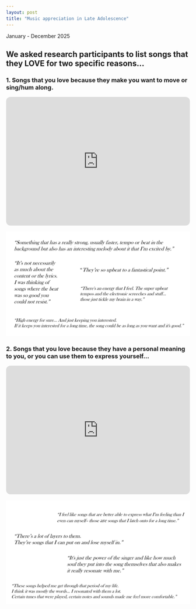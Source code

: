 ```yaml
---
layout: post
title: "Music appreciation in Late Adolescence"
---
```


January - December 2025

## We asked research participants to list songs that they LOVE for two specific reasons...

### 1. Songs that you love because they make you want to move or sing/hum along.

<iframe data-testid="embed-iframe" style="border-radius:12px" src="https://open.spotify.com/embed/playlist/5u2yRzQhOu1TngSBlK8NUn?utm_source=generator" width="100%" height="352" frameBorder="0" allowfullscreen="" allow="autoplay; clipboard-write; encrypted-media; fullscreen; picture-in-picture" loading="lazy"></iframe>

![Quotes2](/assets/images/quotes2.png)

### 2. Songs that you love because they have a personal meaning to you, or you can use them to express yourself...

<iframe data-testid="embed-iframe" style="border-radius:12px" src="https://open.spotify.com/embed/playlist/7qBpk2BzvIJXtXVLznzMxr?utm_source=generator" width="100%" height="352" frameBorder="0" allowfullscreen="" allow="autoplay; clipboard-write; encrypted-media; fullscreen; picture-in-picture" loading="lazy"></iframe>

![Quotes1](/assets/images/quotes1.png)
